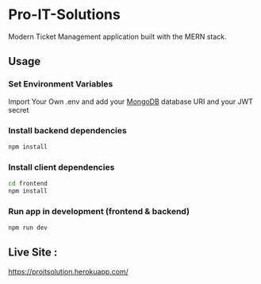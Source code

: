 # Pro-IT-Solutions

Modern Ticket Management application built with the MERN stack.
## Usage

### Set Environment Variables

Import Your Own .env and add your [MongoDB](https://www.mongodb.com/) database URI and your JWT secret

### Install backend dependencies

```bash
npm install
```

### Install client dependencies

```bash
cd frontend
npm install
```

### Run app in development (frontend & backend)

```bash
npm run dev
```
## Live Site :
https://proitsolution.herokuapp.com/
